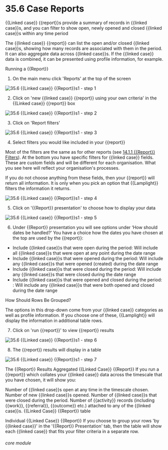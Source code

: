 # 35.6 Case Reports

{{Linked case}} {{report}}s provide a summary of records in {{linked case}}s, and you can filter to show open, newly opened and closed {{linked case}}s within any time period

The {{linked case}} {{report}} can list the open and/or closed {{linked case}}s, showing how many records are associated with them in the period. It can also aggregate data across {{linked case}}s. If the {{linked case}} data is combined, it can be presented using profile information, for example.

Running a {{Report}}

1. On the main menu click &#039;Reports&#039; at the top of the screen

![35.6 {{Linked case}} {{Report}}s1 - step 1](35.6_Case_Reports1_im_1.png)

2. Click on &#039;new {{linked case}} {{report}} using your own criteria&#039; in the {{Linked case}} {{report}} box

![35.6 {{Linked case}} {{Report}}s1 - step 2](35.6_Case_Reports1_im_2.png)

3. Click on &#039;Report filters&#039;

![35.6 {{Linked case}} {{Report}}s1 - step 3](35.6_Case_Reports1_im_3.png)

4. Select filters you would like included in your {{report}}

Most of the filters are the same as for other reports (see [14.1.1 {{Report}} Filters](/help/index/p/14.1.1)). At the bottom you have specific filters for {{linked case}} fields. These are custom fields and will be different for each organisation. What you see here will reflect your organisation's processes.

If you do not choose anything from these fields, then your {{report}} will return all information. It is only when you pick an option that {{Lamplight}} filters the information it returns.

![35.6 {{Linked case}} {{Report}}s1 - step 4](35.6_Case_Reports1_im_4.png)

5. Click on &#039;{{Report}} presentation&#039; to choose how to display your data

![35.6 {{Linked case}} {{Report}}s1 - step 5](35.6_Case_Reports1_im_5.png)

6. Under {{Report}} presentation you will see options under ‘How should dates be handled?’
You have a choice how the dates you have chosen at the top are used by the {{report}}:
- Include {{linked case}}s that were open during the period: Will include all {{linked case}}s that were open at any point during the date range
- Include {{linked case}}s that were opened during the period: Will include any {{linked case}}s that were opened (created) during the date range
- Include {{linked case}}s that were closed during the period: Will include any {{linked case}}s that were closed during the date range
- Include {{linked case}}s that were opened and closed during the period: : Will include any {{linked case}}s that were both opened and closed during the date range

How Should Rows Be Grouped?

The options in this drop-down come from your {{linked case}} categories as well as profile information. If you choose one of these, {{Lamplight}} will display the information in additional table rows.

7. Click on &#039;run {{report}}&#039; to view {{report}} results

![35.6 {{Linked case}} {{Report}}s1 - step 6](35.6_Case_Reports1_im_6.png)

8. The {{report}} results will display in a table

![35.6 {{Linked case}} {{Report}}s1 - step 7](35.6_Case_Reports1_im_7.png)

The {{Report}} Results
Aggregated {{Linked Case}} {{Report}}
If you run a {{report}} which collates your {{linked case}} data across the timescale that you have chosen, it will show you:

Number of {{linked case}}s open at any time in the timescale chosen.
Number of new {{linked case}}s opened.
Number of {{linked case}}s that were closed during the period.
Number of {{activity}} records (including {{work}}, {{referral}}, {{outcome}} etc.) attached to any of the {{linked case}}s.
{{Linked Case}} {{Report}} table

Individual {{Linked Case}} {{Report}}
If you choose to group your rows 'by {{linked case}}' in the '{{Report}} Presentation' tab, then the table will show each {{linked case}} that fits your filter criteria in a separate row. 

###### core module

